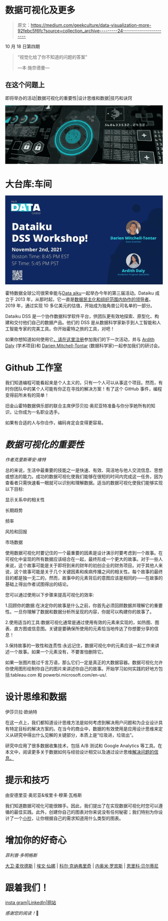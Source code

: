 # 数据可视化及更多

> 原文：<https://medium.com/geekculture/data-visualization-more-92febc5f6fc?source=collection_archive---------24----------------------->

10 月 18 日第四期

> “视觉化给了你不知道的问题的答案”
> 
> —本·施奈德曼—

## 在这个问题上

即将举办的活动|数据可视化的重要性|设计思维和数据|技巧和诀窍

![](img/1796de608f9640dd2879c160bbd45264.png)

# 大台库:车间

![](img/1deebe6e0e3085ce59d213b73bb174df.png)

霍特数据全球公司很荣幸能与[Data aiku](http://www.dataiku.com)一起举办今年的第三届活动。Dataiku 成立于 2013 年，从那时起，它一直是[数据民主化和组织范围内协作的领导者](https://blog.dataiku.com/dataiku-gartner-magic-quadrant-leader-2-years-running)。2019 年，通过实现 10 多亿美元的估值，开始成为独角兽公司名单的一部分。

Dataiku DSS 是一个协作数据科学软件平台，供团队更有效地探索、原型化、构建和交付他们自己的数据产品。他们的 DSS 是从数据科学家新手到人工智能和人工智能专家的完美工具。你开始霍特之旅的工具，对吧！

如果你想知道如何使用它[，请在这里注册](https://bit.ly/3Fbjmev)参加我们的下一次活动，并与 [Ardith Daly](https://www.linkedin.com/in/ardithlaverne/) (学术项目)和 [Darien Mitchell-Tontar](https://www.linkedin.com/in/darienpmt/) (数据科学家)一起参加我们的研讨会。

# Github 工作室

我们知道编程可能看起来是个人主义的，只有一个人可以从事这个项目。然而，有时你团队中的某个人可能有你正在寻找的解决方案！有了这个 GitHub 事件，编程变得前所未有的简单！

旧金山霍特数据俱乐部的联合主席伊莎贝拉·奥尼亚特准备与你分享她所有的知识，让你成为一名职业选手。

如果有合适的人与你合作，编码肯定会变得更容易。

# *数据可视化的重要性*

*作者克里斯蒂安·维特*

总的来说，生活中最重要的技能之一是快速、有效、简洁地与他人交流信息、思想或想法的能力。成功的数据可视化使我们能够在很短的时间内完成这一任务，因为查看者只需快速看一眼就可以识别和理解数据。适当的数据可视化使我们能够实现以下目标:

显示关系中的相关性

长期趋势

频率

风险和回报

市场数据

使用数据可视化时要记住的一个最重要的因素是设计演示时要考虑到一个故事。在可视化中呈现的所有数据应该结合在一起，最终形成一个更大的故事。对于一些人来说，这个故事可能是关于即将到来的财年的初创企业的财务项目。对于其他人来说，这个故事可能是关于几个关键因素和疾病传播之间的相关性。每个故事的最终目的都是独一无二的，然而，故事中的元素背后的意图应该是相同的——在故事的基础上得出作者试图得出的结论。

您可以通过使用以下步骤来提高可视化的效率:

1.回顾你的数据:在决定你的故事是什么之前，你首先必须回顾数据并理解它的重要性。一旦你理解了数据和数据分析所呈现的内容，你就可以构建你的故事了。

2.使用适当的工具:数据可视化通常是通过使用有效的元素来实现的，如热图、图表、直方图或信息图。关键是要确保所使用的元素恰当地传达了你想要分享的信息！

3.保持故事的一致性和连贯性:永远记住，数据可视化中的元素应该一起工作来讲述一个故事。如果一个元素没有，不要害怕删除它。

如果一张图片胜过千言万语，那么它们一定是真正的大数据容器。数据可视化允许你使用图形绘制你自己的图片来讲述你自己的故事。开始学习如何实践的好地方包括:tableau.com 和 powerbi.microsoft.com/en-us/.

# 设计思维和数据

伊莎贝拉·欧纳特

在这一点上，我们都知道设计思维方法是如何考虑到解决用户问题和为企业设计具有特定目标的解决方案的。在当今的商业中，数据的有效使用是应用设计思维来定义从研究中得出什么见解的关键部分，本质上是“垃圾进，垃圾出”。

研究中应用了很多数据收集技术，包括 A/B 测试和 Google Analytics 等工具。在本文中，阅读更多关于数据如何与经验设计相交以及通过设计思维[解决问题的信息。](http://bit.ly/data-and-design)

# 提示和技巧

由安德里亚·奥尼亚&埃里卡·穆莱·瓦格斯

我们知道数据可视化可能很棘手。因此，我们提出了在实现数据可视化时您可以遵循的最佳实践。此外，创建你自己的图表对你来说没有任何秘密；我们特别为你设计了一个[小抄](https://cdn.flowcode.com/prodassets/Tips_n_Tricks-2.pdf?ts=1634560688812427847)，让你根据自己的需求知道用什么类型的图表。

# 增加你的好奇心

*菲利普·多明格斯*

[大卫·麦坎德斯](https://twitter.com/mccandelish) | [埃文·仙娜](https://twitter.com/EvanSinar) | [科尔·克纳弗里奇](https://twitter.com/storywithdata) | [内奥米·罗宾斯](https://twitter.com/nbrgraphs) | [恩里科·贝尔蒂尼](https://twitter.com/FILWD)

# 跟着我们！

[insta gram](https://www.instagram.com/hultdata/)|[LinkedIn](https://www.linkedin.com/company/hult-data-global)|[网站](http://hultglobal.tk/)

*感谢您的阅读！*💚